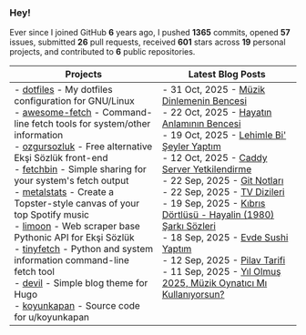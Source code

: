 ### Hey!

Ever since I joined GitHub **6** years ago, I pushed **1365** commits, opened **57** issues, submitted **26** pull requests, received **601** stars across **19** personal projects, and contributed to **6** public repositories.

<table>
  <thead>
    <tr>
      <th>Projects</th>
      <th>Latest Blog Posts</th>
    </tr>
  </thead>
  <tbody>
      <td valign="top">
        - <a href="https://github.com/beucismis/dotfiles">dotfiles</a> - My dotfiles configuration for GNU/Linux <br/>
        - <a href="https://github.com/beucismis/awesome-fetch">awesome-fetch</a> - Command-line fetch tools for system/other information <br/>
        - <a href="https://github.com/beucismis/ozgursozluk">ozgursozluk</a> - Free alternative Ekşi Sözlük front-end <br/>
        - <a href="https://github.com/beucismis/fetchbin">fetchbin</a> - Simple sharing for your system's fetch output <br/>
        - <a href="https://github.com/beucismis/metalstats">metalstats</a> - Create a Topster-style canvas of your top Spotify music <br/>
        - <a href="https://github.com/beucismis/limoon">limoon</a> - Web scraper base Pythonic API for Ekşi Sözlük <br/>
        - <a href="https://github.com/beucismis/tinyfetch">tinyfetch</a> - Python and system information command-line fetch tool <br/>
        - <a href="https://github.com/beucismis/devil">devil</a> - Simple blog theme for Hugo <br/>
        - <a href="https://github.com/beucismis/koyunkapan">koyunkapan</a> - Source code for u/koyunkapan
      </td>
      <td valign="top">
        <!-- BLOG-POST-LIST:START -->- 31 Oct, 2025 - <a href='https://blog.beucismis.org/posts/muzik-dinlemenin-bencesi/'>Müzik Dinlemenin Bencesi</a> <br/>- 22 Oct, 2025 - <a href='https://blog.beucismis.org/posts/hayatin-anlaminin-bencesi/'>Hayatın Anlamının Bencesi</a> <br/>- 19 Oct, 2025 - <a href='https://blog.beucismis.org/posts/lehimle-bi-seyler-yaptim/'>Lehimle Bi&#39; Şeyler Yaptım</a> <br/>- 12 Oct, 2025 - <a href='https://blog.beucismis.org/posts/caddy-server-auth/'>Caddy Server Yetkilendirme</a> <br/>- 22 Sep, 2025 - <a href='https://blog.beucismis.org/posts/git-notes/'>Git Notları</a> <br/>- 22 Sep, 2025 - <a href='https://blog.beucismis.org/posts/tv-show/'>TV Dizileri</a> <br/>- 19 Sep, 2025 - <a href='https://blog.beucismis.org/posts/kibris-dortlusu-hayalin/'>Kıbrıs Dörtlüsü - Hayalin &lpar;1980&rpar; Şarkı Sözleri</a> <br/>- 18 Sep, 2025 - <a href='https://blog.beucismis.org/posts/evde-sushi-yaptim/'>Evde Sushi Yaptım</a> <br/>- 12 Sep, 2025 - <a href='https://blog.beucismis.org/posts/pilav-tarifi/'>Pilav Tarifi</a> <br/>- 11 Sep, 2025 - <a href='https://blog.beucismis.org/posts/music-player/'>Yıl Olmuş 2025, Müzik Oynatıcı Mı Kullanıyorsun?</a> <br/><!-- BLOG-POST-LIST:END -->
      </td>
    </tr>
  </tbody>
</table>
